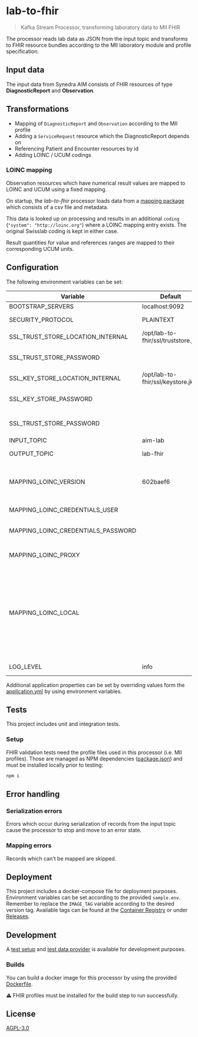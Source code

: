 # lab-to-fhir

> Kafka Stream Processor, transforming laboratory data to MII FHIR

The processor reads lab data as JSON from the input topic and transforms to FHIR resource bundles according to the MII
laboratory module and profile specification.

## Input data

The input data from Synedra AIM consists of FHIR resources of type **DiagnosticReport** and
**Observation**.

## Transformations

- Mapping of `DiagnosticReport` and `Observation` according to the MII profile
- Adding a `ServiceRequest` resource which the DiagnosticReport depends on
- Referencing Patient and Encounter resources by id
- Adding LOINC / UCUM codings

### LOINC mapping

Observation resources which have numerical result values are mapped to LOINC and UCUM using a fixed mapping.

On startup, the _lab-to-fhir_ processor loads data from a [mapping package](https://gitlab.diz.uni-marburg.de/mapping/loinc-mapping/-/packages) which consists of a csv file and metadata.

This data is looked up on processing and results in an additional `coding` (`"system": "http://loinc.org"`) where a LOINC mapping entry exists.
The original Swisslab coding is kept in either case.

Result quantities for value and references ranges are mapped to their corresponding UCUM units.

## <a name="deploy_config"></a> Configuration

The following environment variables can be set:

| Variable                           | Default                             | Description                                                                                                                                                                                                                                  |
|------------------------------------|-------------------------------------|----------------------------------------------------------------------------------------------------------------------------------------------------------------------------------------------------------------------------------------------|
| BOOTSTRAP_SERVERS                  | localhost:9092                      | Kafka brokers                                                                                                                                                                                                                                |
| SECURITY_PROTOCOL                  | PLAINTEXT                           | Kafka communication protocol                                                                                                                                                                                                                 |
| SSL_TRUST_STORE_LOCATION_INTERNAL  | /opt/lab-to-fhir/ssl/truststore.jks | Truststore location                                                                                                                                                                                                                          |
| SSL_TRUST_STORE_PASSWORD           |                                     | Truststore password (if using `SECURITY_PROTOCOL=SSL`)                                                                                                                                                                                       |
| SSL_KEY_STORE_LOCATION_INTERNAL    | /opt/lab-to-fhir/ssl/keystore.jks   | Keystore location                                                                                                                                                                                                                            |
| SSL_KEY_STORE_PASSWORD             |                                     | Keystore password (if using `SECURITY_PROTOCOL=SSL`)                                                                                                                                                                                         |
| SSL_TRUST_STORE_PASSWORD           |                                     | Truststore password (if using `SECURITY_PROTOCOL=SSL`)                                                                                                                                                                                       |
| INPUT_TOPIC                        | aim-lab                             | Topic to read from                                                                                                                                                                                                                           |
| OUTPUT_TOPIC                       | lab-fhir                            | Topic to store result bundles                                                                                                                                                                                                                |
| MAPPING_LOINC_VERSION              | 602baef6                            | LOINC mapping package version: [Package Registry · mapping / loinc-mapping](https://gitlab.diz.uni-marburg.de/mapping/loinc-mapping/-/packages/))                                                                                            |
| MAPPING_LOINC_CREDENTIALS_USER     |                                     | LOINC mapping package registry user                                                                                                                                                                                                          |
| MAPPING_LOINC_CREDENTIALS_PASSWORD |                                     | LOINC mapping package registry password                                                                                                                                                                                                      |
| MAPPING_LOINC_PROXY                |                                     | Proxy server to use when pulling the package                                                                                                                                                                                                 |
| MAPPING_LOINC_LOCAL                |                                     | Name of the local LOINC mapping package file to use (see [application resources](src/main/resources)) <br /><br /> **NOTE**: This option does not pull the file from the registry and credentials and version are fixed by the local package |
| LOG_LEVEL                          | info                                | Log level (error, warn, info, debug)                                                                                                                                                                                                         |

Additional application properties can be set by overriding values form the [application.yml](src/main/resources/application.yml) by using environment variables.

## Tests

This project includes unit and integration tests.

### Setup

FHIR validation tests need the profile files used in this processor (i.e. MII profiles). Those are managed as NPM
dependencies ([package.json](package.json)) and must be installed locally prior to testing:

```sh
npm i
```

## Error handling

### Serialization errors

Errors which occur during serialization of records from the input topic cause the processor to stop
and move to an error state.

### Mapping errors

Records which can't be mapped are skipped.

## Deployment

This project includes a docker-compose file for deployment purposes. Environment variables can be set according to the
provided `sample.env`. Remember to replace the `IMAGE_TAG` variable according to the desired version tag. Available
tags can be found at the [Container Registry](packages/) or under [Releases](releases/).

## Development

A [test setup](dev/docker-compose.yml) and [test data provider](dev/docker-compose-data.yml)
is available for development purposes.

### Builds

You can build a docker image for this processor by using the provided [Dockerfile](Dockerfile).

⚠ FHIR profiles must be installed for the build step to run successfully.

## License

[AGPL-3.0](https://www.gnu.org/licenses/agpl-3.0.en.html)
